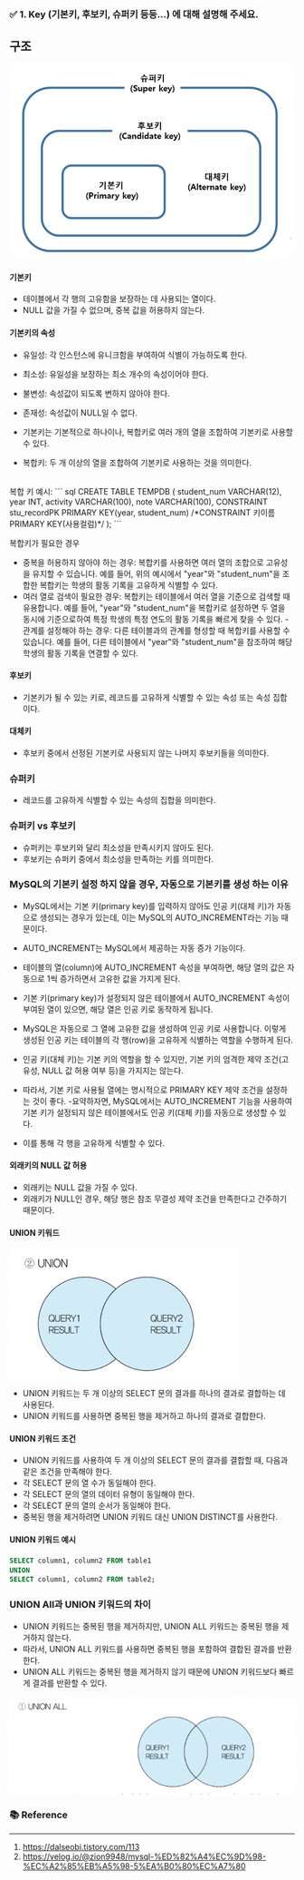 ### ✅ 1. Key (기본키, 후보키, 슈퍼키 등등...) 에 대해 설명해 주세요.

## 구조
![1.png](image%2F1.png)

#### 기본키
- 테이블에서 각 행의 고유함을 보장하는 데 사용되는 열이다.
- NULL 값을 가질 수 없으며, 중복 값을 허용하지 않는다.

#### 기본키의 속성
- 유일성: 각 인스턴스에 유니크함을 부여하여 식별이 가능하도록 한다. 
- 최소성: 유일성을 보장하는 최소 개수의 속성이어야 한다.
- 불변성: 속성값이 되도록 변하지 않아야 한다.
- 존재성: 속성값이 NULL일 수 없다.

- 기본키는 기본적으로 하나이나, 복합키로 여러 개의 열을 조합하여 기본키로 사용할 수 있다.
- 복합키: 두 개 이상의 열을 조합하여 기본키로 사용하는 것을 의미한다.
<br/>
복합 키 예시:
``` sql
 CREATE TABLE TEMPDB (	
	student_num	VARCHAR(12),
    year		INT,
    activity		VARCHAR(100),
    note		VARCHAR(100),
    CONSTRAINT stu_recordPK PRIMARY KEY(year, student_num)
    /*CONSTRAINT 키이름 PRIMARY KEY(사용컬럼)*/
);
```

복합키가 필요한 경우
- 중복을 허용하지 않아야 하는 경우: 복합키를 사용하면 여러 열의 조합으로 고유성을 유지할 수 있습니다. 예를 들어, 위의 예시에서 "year"와 "student_num"을 조합한 복합키는 학생의 활동 기록을 고유하게 식별할 수 있다.
- 여러 열로 검색이 필요한 경우: 복합키는 테이블에서 여러 열을 기준으로 검색할 때 유용합니다. 예를 들어, "year"와 "student_num"을 복합키로 설정하면 두 열을 동시에 기준으로하여 특정 학생의 특정 연도의 활동 기록을 빠르게 찾을 수 있다.
-관계를 설정해야 하는 경우: 다른 테이블과의 관계를 형성할 때 복합키를 사용할 수 있습니다. 예를 들어, 다른 테이블에서 "year"와 "student_num"을 참조하여 해당 학생의 활동 기록을 연결할 수 있다.


#### 후보키
- 기본키가 될 수 있는 키로, 레코드를 고유하게 식별할 수 있는 속성 또는 속성 집합이다.

#### 대체키
- 후보키 중에서 선정된 기본키로 사용되지 않는 나머지 후보키들을 의미한다.

### 슈퍼키
- 레코드를 고유하게 식별할 수 있는 속성의 집합을 의미한다.

### 슈퍼키 vs 후보키
- 슈퍼키는 후보키와 달리 최소성을 만족시키지 않아도 된다.
- 후보키는 슈퍼키 중에서 최소성을 만족하는 키를 의미한다.

### MySQL의 기본키 설정 하지 않을 경우, 자동으로 기본키를 생성 하는 이유

- MySQL에서는 기본 키(primary key)를 입력하지 않아도 인공 키(대체 키)가 자동으로 생성되는 경우가 있는데, 이는 MySQL의 AUTO_INCREMENT라는 기능 때문이다.

- AUTO_INCREMENT는 MySQL에서 제공하는 자동 증가 기능이다.
- 테이블의 열(column)에 AUTO_INCREMENT 속성을 부여하면, 해당 열의 값은 자동으로 1씩 증가하면서 고유한 값을 가지게 된다.
- 기본 키(primary key)가 설정되지 않은 테이블에서 AUTO_INCREMENT 속성이 부여된 열이 있으면, 해당 열은 인공 키로 동작하게 됩니다.
- MySQL은 자동으로 그 열에 고유한 값을 생성하여 인공 키로 사용합니다. 이렇게 생성된 인공 키는 테이블의 각 행(row)을 고유하게 식별하는 역할을 수행하게 된다.
- 인공 키(대체 키)는 기본 키의 역할을 할 수 있지만, 기본 키의 엄격한 제약 조건(고유성, NULL 값 허용 여부 등)을 가지지는 않는다.
- 따라서, 기본 키로 사용될 열에는 명시적으로 PRIMARY KEY 제약 조건을 설정하는 것이 좋다.
-요약하자면, MySQL에서는 AUTO_INCREMENT 기능을 사용하여 기본 키가 설정되지 않은 테이블에서도 인공 키(대체 키)를 자동으로 생성할 수 있다.
- 이를 통해 각 행을 고유하게 식별할 수 있다.


#### 외래키의 NULL 값 허용
- 외래키는 NULL 값을 가질 수 있다.
- 외래키가 NULL인 경우, 해당 행은 참조 무결성 제약 조건을 만족한다고 간주하기 때문이다.


#### UNION 키워드
![2.png](image%2F2.png)
- UNION 키워드는 두 개 이상의 SELECT 문의 결과를 하나의 결과로 결합하는 데 사용된다.
- UNION 키워드를 사용하면 중복된 행을 제거하고 하나의 결과로 결합한다.

#### UNION 키워드 조건
- UNION 키워드를 사용하여 두 개 이상의 SELECT 문의 결과를 결합할 때, 다음과 같은 조건을 만족해야 한다.
- 각 SELECT 문의 열 수가 동일해야 한다.
- 각 SELECT 문의 열의 데이터 유형이 동일해야 한다.
- 각 SELECT 문의 열의 순서가 동일해야 한다.
- 중복된 행을 제거하려면 UNION 키워드 대신 UNION DISTINCT를 사용한다.

#### UNION 키워드 예시
``` sql
SELECT column1, column2 FROM table1
UNION
SELECT column1, column2 FROM table2;
```

### UNION All과 UNION 키워드의 차이
- UNION 키워드는 중복된 행을 제거하지만, UNION ALL 키워드는 중복된 행을 제거하지 않는다.
- 따라서, UNION ALL 키워드를 사용하면 중복된 행을 포함하여 결합된 결과를 반환한다.
- UNION ALL 키워드는 중복된 행을 제거하지 않기 때문에 UNION 키워드보다 빠르게 결과를 반환할 수 있다.


![3.png](image%2F3.png)


### 📚 Reference

---

1. https://dalseobi.tistory.com/113
2. https://velog.io/@zion9948/mysql-%ED%82%A4%EC%9D%98-%EC%A2%85%EB%A5%98-5%EA%B0%80%EC%A7%80